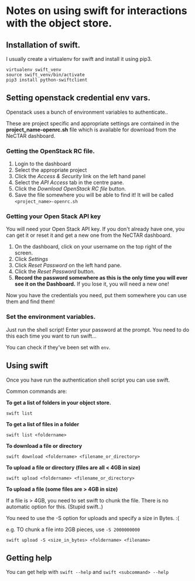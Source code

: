 # Notes on using swift for interactions with the object store.

## Installation of swift.

I usually create a virtualenv for swift and install it using pip3.

```
virtualenv swift_venv
source swift_venv/bin/activate 
pip3 install python-swiftclient
```

## Setting openstack credential env vars.

Openstack uses a bunch of environment variables to authenticate..

These are project specific and appropriate settings are contained in the **project_name-openrc.sh** file which is available for download from the NeCTAR dashboard.

### Getting the OpenStack RC file.

1. Login to the dashboard
2. Select the appropriate project
3. Click the *Access & Security* link on the left hand panel
4. Select the *API Access* tab in the centre pane.
5. Click the *Download OpenStack RC file* button.
6. Save the file somewhere you will be able to find it! It will be called `<project_name>-openrc.sh`

### Getting your Open Stack API key

You will need your Open Stack API key. If you don't already have one, you can get it or reset it and get a new one from the NeCTAR dashboard.

1. On the dashboard, click on your username on the top right of the screen.
2. Click *Settings*
3. Click *Reset Password* on the left hand pane.
4. Click the *Reset Password* button.
5. **Record the password somewhere as this is the only time you will ever see it on the Dashboard.** If you lose it, you will need a new one!

Now you have the credentials you need, put them somewhere you can use them and find them!

### Set the environment variables.

Just run the shell script! Enter your password at the prompt. You need to do this each time you want to run swift...

You can check if they've been set with `env`.

## Using swift

Once you have run the authentication shell script you can use swift.

Common commands are:

**To get a list of folders in your object store.**

 `swift list`

**To get a list of files in a folder**

`swift list <foldername>`


**To download a file or directory**

`swift download <foldername> <filename_or_directory>`

**To upload a file or directory (files are all < 4GB in size)**

`swift upload <foldername> <filename_or_directory>`

**To upload a file (some files are > 4GB in size)**

If a file is > 4GB, you need to set swift to chunk the file. There is no automatic option for this. (Stupid swift..)

You need to use the -S option for uploads and specify a size in Bytes. :(

e.g. TO chunk a file into 2GB pieces, use `-S 2000000000`

`swift upload -S <size_in_bytes> <foldername> <filename>`

## Getting help

You can get help with `swift --help` and `swift <subcommand> --help`